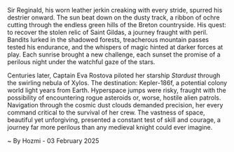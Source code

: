 
Sir Reginald, his worn leather jerkin creaking with every stride, spurred his destrier onward.  The sun beat down on the dusty track, a ribbon of ochre cutting through the endless green hills of the Breton countryside. His quest: to recover the stolen relic of Saint Gildas, a journey fraught with peril.  Bandits lurked in the shadowed forests, treacherous mountain passes tested his endurance, and the whispers of magic hinted at darker forces at play. Each sunrise brought a new challenge, each sunset the promise of a perilous night under the watchful gaze of the stars.

Centuries later, Captain Eva Rostova piloted her starship *Stardust* through the swirling nebula of Xylos.  The destination: Kepler-186f, a potential colony world light years from Earth.  Hyperspace jumps were risky, fraught with the possibility of encountering rogue asteroids or, worse, hostile alien patrols.  Navigation through the cosmic dust clouds demanded precision, her every command critical to the survival of her crew.  The vastness of space, beautiful yet unforgiving, presented a constant test of skill and courage, a journey far more perilous than any medieval knight could ever imagine.

~ By Hozmi - 03 February 2025

